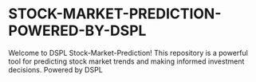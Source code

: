 # STOCK-MARKET-PREDICTION-POWERED-BY-DSPL
Welcome to DSPL Stock-Market-Prediction!  This repository is a powerful tool for predicting stock market trends and making informed investment decisions. Powered by DSPL
